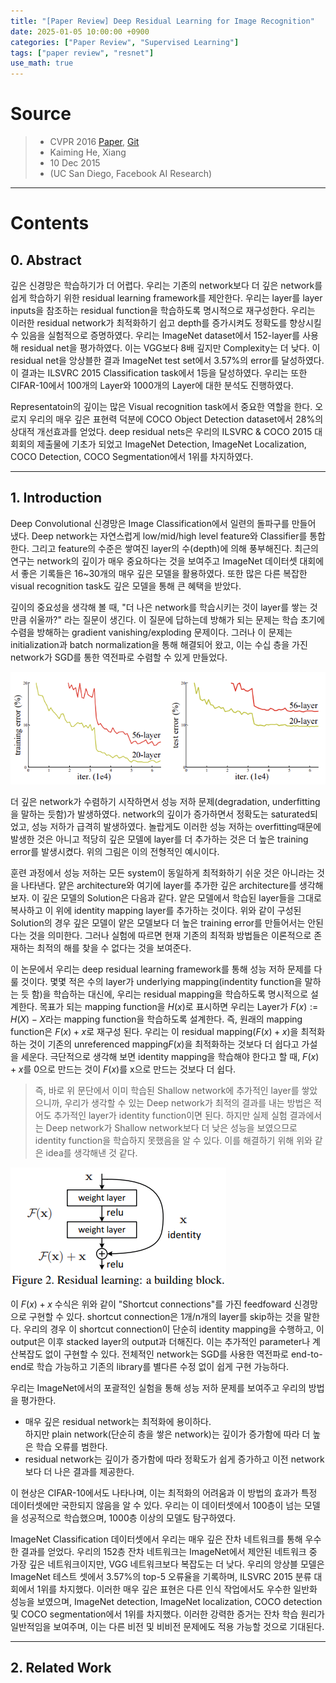 ```yaml
---
title: "[Paper Review] Deep Residual Learning for Image Recognition"
date: 2025-01-05 10:00:00 +0900
categories: ["Paper Review", "Supervised Learning"]
tags: ["paper review", "resnet"]
use_math: true
---
```


# Source

> - CVPR 2016 [Paper](https://arxiv.org/pdf/1512.03385), [Git](https://github.com/KaimingHe/deep-residual-networks)<br>
> - Kaiming He, Xiang
> - 10 Dec 2015
> - (UC San Diego, Facebook AI Research)

---
# Contents
## 0. Abstract

깊은 신경망은 학습하기가 더 어렵다. 우리는 기존의 network보다 더 깊은 network를 쉽게 학습하기 위한 residual learning framework를 제안한다. 우리는 layer를 layer inputs을 참조하는 residual function을 학습하도록 명시적으로 재구성한다. 우리는 이러한 residual network가 최적화하기 쉽고 depth를 증가시켜도 정확도를 향상시킬 수 있음을 실험적으로 증명하였다. 우리는 ImageNet dataset에서 152-layer를 사용해 residual net을 평가하였다. 이는 VGG보다 8배 깊지만 Complexity는 더 낮다. 이 residual net을 앙상블한 결과 ImageNet test set에서 3.57%의 error를 달성하였다. 이 결과는 ILSVRC 2015 Classification task에서 1등을 달성하였다. 우리는 또한 CIFAR-10에서 100개의 Layer와 1000개의 Layer에 대한 분석도 진행하였다.
 
Representatoin의 깊이는 많은 Visual recognition task에서 중요한 역할을 한다. 오로지 우리의 매우 깊은 표현력 덕분에 COCO Object Detection dataset에서 28%의 상대적 개선효과를 얻었다. deep residual nets은 우리의 ILSVRC & COCO 2015 대회회의 제출물에 기초가 되었고 ImageNet Detection, ImageNet Localization, COCO Detection, COCO Segmentation에서 1위를 차지하였다.

---

## 1. Introduction

Deep Convolutional 신경망은 Image Classification에서 일련의 돌파구를 만들어 냈다. Deep network는 자연스럽게 low/mid/high level feature와 Classifier를 통합한다. 그리고 feature의 수준은 쌓여진 layer의 수(depth)에 의해 풍부해진다. 최근의 연구는 network의 깊이가 매우 중요하다는 것을 보여주고 ImageNet 데이터셋 대회에서 좋은 기록들은 16~30개의 매우 깊은 모델을 활용하였다. 또한 많은 다른 복잡한 visual recognition task도 깊은 모델을 통해 큰 혜택을 받았다.

깊이의 중요성을 생각해 볼 때, "더 나은 network를 학습시키는 것이 layer를 쌓는 것만큼 쉬울까?" 라는 질문이 생긴다. 이 질문에 답하는데 방해가 되는 문제는 학습 초기에 수렴을 방해하는 gradient vanishing/exploding 문제이다. 그러나 이 문제는 initialization과 batch normalization을 통해 해결되어 왔고, 이는 수십 층을 가진 network가 SGD를 통한 역전파로 수렴할 수 있게 만들었다.

![alt text](/assets/img/post/paper_review/resnet_degrade.png)

더 깊은 network가 수렴하기 시작하면서 성능 저하 문제(degradation, underfitting을 말하는 듯함)가 발생하였다. network의 깊이가 증가하면서 정확도는 saturated되었고, 성능 저하가 급격히 발생하였다. 놀랍게도 이러한 성능 저하는 overfitting때문에 발생한 것은 아니고 적당히 깊은 모델에 layer를 더 추가하는 것은 더 높은 training error를 발생시켰다. 위의 그림은 이의 전형적인 예시이다.

훈련 과정에서 성능 저하는 모든 system이 동일하게 최적화하기 쉬운 것은 아니라는 것을 나타낸다. 얕은 architecture와 여기에 layer를 추가한 깊은 architecture를 생각해보자. 이 깊은 모델의 Solution은 다음과 같다. 얕은 모델에서 학습된 layer들을 그대로 복사하고 이 위에 identity mapping layer를 추가하는 것이다. 위와 같이 구성된 Solution의 경우 깊은 모델이 얕은 모델보다 더 높은 training error를 만들어서는 안된다는 것을 의미한다. 그러나 실험에 따르면 현재 기존의 최적화 방법들은 이론적으로 존재하는 최적의 해를 찾을 수 없다는 것을 보여준다.

이 논문에서 우리는 deep residual learning framework를 통해 성능 저하 문제를 다룰 것이다. 몇몇 적은 수의 layer가 underlying mapping(indentity function을 말하는 듯 함)을 학습하는 대신에, 우리는 residual mapping을 학습하도록 명시적으로 설계한다. 목표가 되는 mapping function을 $H(x)$로 표시하면 우리는 Layer가 $F(x):=H(X) - X$라는 mapping function을 학습하도록 설계한다. 즉, 원래의 mapping function은 $F(x) + x$로 재구성 된다. 우리는 이 residual mapping($F(x) + x$)을 최적화하는 것이 기존의 unreferenced mapping$F(x)$을 최적화하는 것보다 더 쉽다고 가설을 세운다. 극단적으로 생각해 보면 identity mapping을 학습해야 한다고 할 때, $F(x) + x$를 0으로 만드는 것이 $F(x)$를 x으로 만드는 것보다 더 쉽다. 

> 즉, 바로 위 문단에서 이미 학습된 Shallow network에 추가적인 layer를 쌓았으니까, 우리가 생각할 수 있는 Deep network가 최적의 결과를 내는 방법은 적어도 추가적인 layer가 identity function이면 된다. 하지만 실제 실험 결과에서는 Deep network가 Shallow network보다 더 낮은 성능을 보였으므로 identity function을 학습하지 못했음을 알 수 있다. 이를 해결하기 위해 위와 같은 idea를 생각해낸 것 같다.

![alt text](/assets/img/post/paper_review/shortcut_connection.png)

이 $F(x) + x$ 수식은 위와 같이 "Shortcut connections"를 가진 feedfoward 신경망으로 구현할 수 있다. shortcut connection은 1개/n개의 layer를 skip하는 것을 말한다. 우리의 경우 이 shortcut connection이 단순히 identity mapping을 수행하고, 이 output은 이후 stacked layer의 output과 더해진다. 이는 추가적인 parameter나 계산복잡도 없이 구현할 수 있다. 전체적인 network는 SGD를 사용한 역전파로 end-to-end로 학습 가능하고 기존의 library를 별다른 수정 없이 쉽게 구현 가능하다.

우리는 ImageNet에서의 포괄적인 실험을 통해 성능 저하 문제를 보여주고 우리의 방법을 평가한다.
- 매우 깊은 residual network는 최적화에 용이하다.<br>
하지만 plain network(단순히 층을 쌓은 network)는 깊이가 증가함에 따라 더 높은 학습 오류를 범한다.
- residual network는 깊이가 증가함에 따라 정확도가 쉽게 증가하고 이전 network보다 더 나은 결과를 제공한다.

이 현상은 CIFAR-10에서도 나타나며, 이는 최적화의 어려움과 이 방법의 효과가 특정 데이터셋에만 국한되지 않음을 알 수 있다. 우리는 이 데이터셋에서 100층이 넘는 모델을 성공적으로 학습했으며, 1000층 이상의 모델도 탐구하였다.

ImageNet Classification 데이터셋에서 우리는 매우 깊은 잔차 네트워크를 통해 우수한 결과를 얻었다. 우리의 152층 잔차 네트워크는 ImageNet에서 제안된 네트워크 중 가장 깊은 네트워크이지만, VGG 네트워크보다 복잡도는 더 낮다. 우리의 앙상블 모델은 ImageNet 테스트 셋에서 3.57%의 top-5 오류율을 기록하며, ILSVRC 2015 분류 대회에서 1위를 차지했다. 이러한 매우 깊은 표현은 다른 인식 작업에서도 우수한 일반화 성능을 보였으며, ImageNet detection, ImageNet localization, COCO detection 및 COCO segmentation에서 1위를 차지했다. 이러한 강력한 증거는 잔차 학습 원리가 일반적임을 보여주며, 이는 다른 비전 및 비비전 문제에도 적용 가능할 것으로 기대된다.

---
## 2. Related Work
